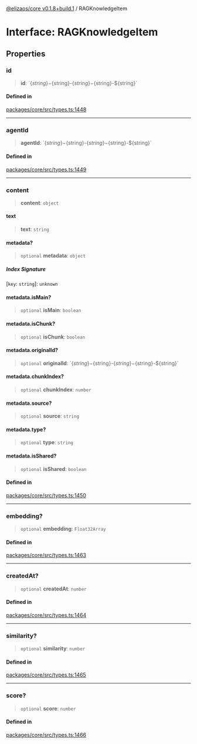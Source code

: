 [@elizaos/core v0.1.8+build.1](../index.md) / RAGKnowledgeItem

# Interface: RAGKnowledgeItem

## Properties

### id

> **id**: \`$\{string\}-$\{string\}-$\{string\}-$\{string\}-$\{string\}\`

#### Defined in

[packages/core/src/types.ts:1448](https://github.com/JoeyKhd/eliza/blob/main/packages/core/src/types.ts#L1448)

***

### agentId

> **agentId**: \`$\{string\}-$\{string\}-$\{string\}-$\{string\}-$\{string\}\`

#### Defined in

[packages/core/src/types.ts:1449](https://github.com/JoeyKhd/eliza/blob/main/packages/core/src/types.ts#L1449)

***

### content

> **content**: `object`

#### text

> **text**: `string`

#### metadata?

> `optional` **metadata**: `object`

##### Index Signature

 \[`key`: `string`\]: `unknown`

#### metadata.isMain?

> `optional` **isMain**: `boolean`

#### metadata.isChunk?

> `optional` **isChunk**: `boolean`

#### metadata.originalId?

> `optional` **originalId**: \`$\{string\}-$\{string\}-$\{string\}-$\{string\}-$\{string\}\`

#### metadata.chunkIndex?

> `optional` **chunkIndex**: `number`

#### metadata.source?

> `optional` **source**: `string`

#### metadata.type?

> `optional` **type**: `string`

#### metadata.isShared?

> `optional` **isShared**: `boolean`

#### Defined in

[packages/core/src/types.ts:1450](https://github.com/JoeyKhd/eliza/blob/main/packages/core/src/types.ts#L1450)

***

### embedding?

> `optional` **embedding**: `Float32Array`

#### Defined in

[packages/core/src/types.ts:1463](https://github.com/JoeyKhd/eliza/blob/main/packages/core/src/types.ts#L1463)

***

### createdAt?

> `optional` **createdAt**: `number`

#### Defined in

[packages/core/src/types.ts:1464](https://github.com/JoeyKhd/eliza/blob/main/packages/core/src/types.ts#L1464)

***

### similarity?

> `optional` **similarity**: `number`

#### Defined in

[packages/core/src/types.ts:1465](https://github.com/JoeyKhd/eliza/blob/main/packages/core/src/types.ts#L1465)

***

### score?

> `optional` **score**: `number`

#### Defined in

[packages/core/src/types.ts:1466](https://github.com/JoeyKhd/eliza/blob/main/packages/core/src/types.ts#L1466)
